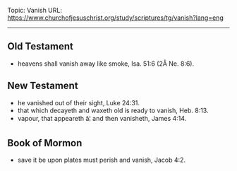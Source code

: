 Topic: Vanish
URL: https://www.churchofjesuschrist.org/study/scriptures/tg/vanish?lang=eng

---

## Old Testament

- heavens shall vanish away like smoke, Isa. 51:6 (2Â Ne. 8:6).

## New Testament

- he vanished out of their sight, Luke 24:31.
- that which decayeth and waxeth old is ready to vanish, Heb. 8:13.
- vapour, that appeareth â¦ and then vanisheth, James 4:14.

## Book of Mormon

- save it be upon plates must perish and vanish, Jacob 4:2.

